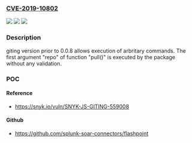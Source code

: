 ### [CVE-2019-10802](https://cve.mitre.org/cgi-bin/cvename.cgi?name=CVE-2019-10802)
![](https://img.shields.io/static/v1?label=Product&message=giting&color=blue)
![](https://img.shields.io/static/v1?label=Version&message=n%2Fa&color=blue)
![](https://img.shields.io/static/v1?label=Vulnerability&message=Command%20Injection&color=brighgreen)

### Description

giting version prior to 0.0.8 allows execution of arbritary commands. The first argument "repo" of function "pull()" is executed by the package without any validation.

### POC

#### Reference
- https://snyk.io/vuln/SNYK-JS-GITING-559008

#### Github
- https://github.com/splunk-soar-connectors/flashpoint

